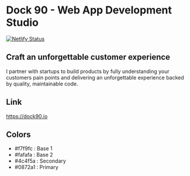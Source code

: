# Dock 90 - Web App Development Studio

[![Netlify Status](https://api.netlify.com/api/v1/badges/2b7238fe-c025-4491-89cd-73a4b1c2ab7b/deploy-status)](https://app.netlify.com/sites/dock90/deploys)

## Craft an unforgettable customer experience
I partner with startups to build products by fully understanding your customers pain points and delivering an unforgettable experience backed by quality, maintainable code.

## Link
https://dock90.io

## Colors
- #f7f9fc : Base 1
- #fafafa : Base 2
- #4c4f5a : Secondary
- #0872a1 : Primary
